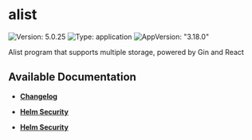 # alist

![Version: 5.0.25](https://img.shields.io/badge/Version-5.0.25-informational?style=flat-square) ![Type: application](https://img.shields.io/badge/Type-application-informational?style=flat-square) ![AppVersion: "3.18.0"](https://img.shields.io/badge/AppVersion-"3.18.0"-informational?style=flat-square)

Alist program that supports multiple storage, powered by Gin and React

## Available Documentation

- [**Changelog**](CHANGELOG)

- [**Helm Security**](container-security)

- [**Helm Security**](helm-security)

